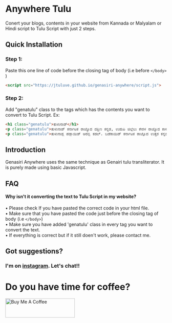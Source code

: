 
# Anywhere Tulu

Conert your blogs, contents in your website from Kannada or Malyalam or Hindi script to Tulu Script with just 2 steps.


## Quick Installation
### Step 1:
Paste this one line of code before the closing tag of body (i.e before ```</body>``` )

```html
<script src="https://jtuluve.github.io/genasiri-anywhere/script.js">
```
### Step 2:
Add "genatulu" class to the tags which has the contents you want to convert to Tulu Script. 
Ex: 
```html
<h1 class="genatulu">ತುಳುನಾಡ್</h1>
<p class="genatulu">ತುಳುನಾಡ್ ಕರ್ನಾಟಕ ರಾಜ್ಯೊದ ದಕ್ಷಿಣ ಕನ್ನಡ, ಉಡುಪಿ ಜಿಲ್ಲೆಲು ಕೇರಳ ರಾಜ್ಯೊದ ಕಾಸರಗೋಡುಜಿಲ್ಲೆನ್ ತುಳುನಾಡ್ ಪಂಡ್‍ದ್ ಪನ್ಪೆರ್. ಈ ಪ್ರದೇಸೊದ ಮುಕ್ಯೊ ಬಾಸೆ ತುಳು. ಬೌಗೋಲಿಕವಾದ್ ತುಳುನಾಡ್ ಭಾರತದೇಸೊದ ನೈರುತ್ಯೊಡುಪ್ಪುನ ಪ್ರದೇಸೊ</p>
<p class="genatulu">ತುಳುನಾಡ್ದ ಪಡ್ಡಾಯಿಡ್ ಅರಬ್ಬಿ ಕಡಲ್. ಬಡೆಕಾಯಿಡ್ ಕರ್ನಾಟಕ ರಾಜ್ಯೊದ ಉತ್ತರ ಕನ್ನಡ ಜಿಲ್ಲೆ ಮೂಡಾಯಿಡ್ ಹಾಸನ ಜಿಲ್ಲೆ, ತೆನ್ಕಾಯಿಡ್ ಕೇರಳ. ತುಳು ಮುಲ್ತ ಮಣ್ಣ್‌ದ ಬಾಸೆ. ಕನ್ನಡ, ಬ್ಯಾರಿ,ಕೊಂಕಣಿ ಬಾಸೆನ್‍ಲಾ ಮುಲ್ಪ ಪಾತೆರುವೆರ್. ತುಳುನಾಡ್ದ ವ್ಯಾಪ್ತಿ ೮,೪೪೧ km2 (೩,೨೫೯ sq mi). ೨೦೦೧ಗ್ ಮುಲ್ಪ ೩,೦೦೫,೮೯೭ ನಸ್ಯೊ ಇತ್ತ್ಂಡ್. ಕುಡ್ಲದ ಮಂಗಳೂರು ಮಹಾನಗರ ಪಾಲಿಕೆ, ಉಡುಪಿ ಮುಲ್ತ ಮುಕ್ಯೊ ನಗರ ಆದುಂಡು.</p>
```
## Introduction 
Genasiri Anywhere uses the same technique as Genairi tulu transliterator. It is purely made using basic Javascript. 
## FAQ

#### Why isn't it converting the text to Tulu Script in my website?

• Please check If you have pasted the correct code in your html file.</br>
• Make sure that you have pasted the code just before the closing tag of body (i.e ```</body>```)</br>
• Make sure you have added 'genatulu' class in every tag you want to convert the text.</br>
• If everything is correct but if it still doen't work, please contact me.</br>

## Got suggestions?
### I'm on <a href="https://instagram.com/jtuluve">instagram</a>. Let's chat!!
# Do you have time for coffee?
<a href="https://www.buymeacoffee.com/jtuluve" target="_blank"><img src="https://cdn.buymeacoffee.com/buttons/v2/default-yellow.png" alt="Buy Me A Coffee" style="height: 60px !important;width: 217px !important;" ></a>
